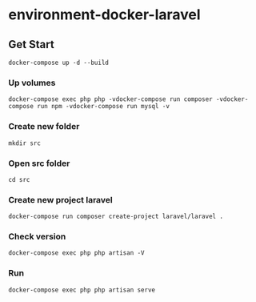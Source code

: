 # environment-docker-laravel

## Get Start

`docker-compose up -d --build`

### Up volumes

`docker-compose exec php php -vdocker-compose run composer -vdocker-compose run npm -vdocker-compose run mysql -v`

### Create new folder

`mkdir src`

### Open src folder

`cd src`

### Create new project laravel 

`docker-compose run composer create-project laravel/laravel .`

### Check version

`docker-compose exec php php artisan -V`

### Run

`docker-compose exec php php artisan serve`
